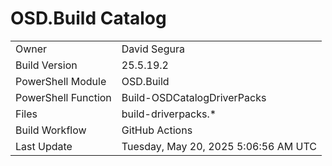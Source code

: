 ﻿# OSD.Build Catalog

| | |
|-|-|
| Owner | David Segura |
| Build Version | 25.5.19.2 |
| PowerShell Module | OSD.Build |
| PowerShell Function | Build-OSDCatalogDriverPacks |
| Files | build-driverpacks.* |
| Build Workflow | GitHub Actions |
| Last Update | Tuesday, May 20, 2025 5:06:56 AM UTC |

